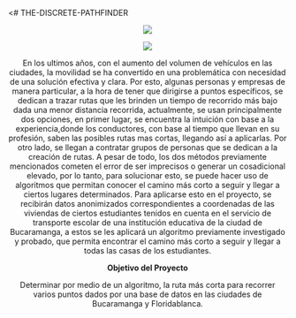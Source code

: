 <# THE-DISCRETE-PATHFINDER
<p align = "center">
 <img src = "https://user-images.githubusercontent.com/98678182/156864273-39f424f0-cbe6-43b2-b546-dfdbf25d5e97.png"
</p>
<p align = "center">
 <img src = "https://user-images.githubusercontent.com/98678182/156783273-e3163bf1-49a6-4372-aa47-53bfdccf31a5.png">
</p>
<p align = "center">
En los ultimos años, con el aumento del volumen de vehículos en las ciudades, la movilidad se ha convertido en una problemática con necesidad de una solución efectiva y clara. Por esto, algunas personas y empresas de manera particular, a la hora de tener que dirigirse a puntos específicos, se dedican a trazar rutas que les brinden un tiempo de    recorrido más bajo dada una menor distancia recorrida, actualmente, se usan principalmente dos opciones, en primer lugar, se encuentra la intuición con base a la experiencia,donde los conductores, con base al tiempo que llevan en su profesión, saben las posibles rutas mas cortas, llegando así a aplicarlas. Por otro lado, se llegan a contratar grupos de personas que se dedican a la creación de rutas. A pesar de todo, los dos métodos previamente mencionados cometen el error de ser imprecisos o generar un cosadicional elevado, por lo tanto, para solucionar esto, se puede hacer uso de algoritmos que permitan conocer el camino más corto a seguir y llegar a ciertos lugares      determinados. Para aplicarse esto en el proyecto, se recibirán datos anonimizados correspondientes a coordenadas de las viviendas de ciertos estudiantes tenidos en cuenta en el servicio de transporte escolar de una institución educativa de la ciudad de Bucaramanga, a estos se les aplicará un algoritmo previamente investigado y probado, que permita encontrar el camino más corto a seguir y llegar a todas las casas de los estudiantes.
</p>
<p align = "center">
 <b>Objetivo del Proyecto</b>
   </p> 
   <p align = "center">
     Determinar por medio de un algoritmo, la ruta más corta para recorrer varios puntos dados por una base de datos en las ciudades de Bucaramanga y Floridablanca.
</p>
